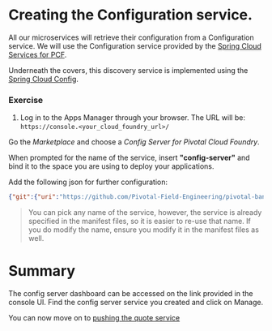 # Creating the Configuration service.

All our microservices will retrieve their configuration from a Configuration service. We will use the Configuration service provided by 
the [Spring Cloud Services for PCF](https://network.pivotal.io/products/p-spring-cloud-services).

Underneath the covers, this discovery service is implemented using the [Spring Cloud Config](http://cloud.spring.io/spring-cloud-config/).

### Exercise

1. Log in to the Apps Manager through your browser. The URL will be: `https://console.<your_cloud_foundry_url>/`

Go the *Marketplace* and choose a *Config Server for Pivotal Cloud Foundry*.

When prompted for the name of the service, insert **"config-server"** and bind it to the space you are using to deploy your applications.

Add the following json for further configuration:

```json
{"git":{"uri":"https://github.com/Pivotal-Field-Engineering/pivotal-bank-demo.git","searchPaths":"cf-SpringBootTrader-config","label":"master"}}
```

> You can pick any name of the service, however, the service is already specified in the manifest files, so it is easier to re-use that name. If you do modify the name, ensure you modify it in the manifest files as well.

# Summary
The config server dashboard can be accessed on the link provided in the console UI. Find the config server service you created and click on Manage.

You can now move on to [pushing the quote service](lab_pushquote.md)
